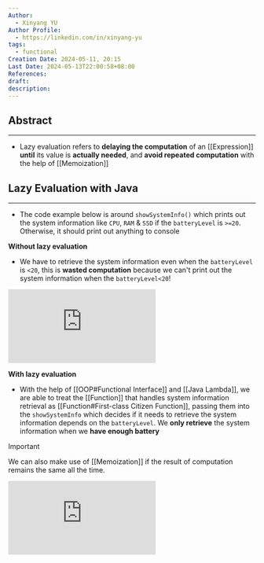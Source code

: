 ```yaml
---
Author:
  - Xinyang YU
Author Profile:
  - https://linkedin.com/in/xinyang-yu
tags:
  - functional
Creation Date: 2024-05-11, 20:15
Last Date: 2024-05-13T22:00:58+08:00
References: 
draft: 
description: 
---
```

## Abstract
---
- Lazy evaluation refers to **delaying the computation** of an [[Expression]] **until** its value is **actually needed**, and **avoid repeated computation** with the help of [[Memoization]]

## Lazy Evaluation with Java
---
- The code example below is around `showSystemInfo()` which prints out the system information like `CPU`, `RAM` & `SSD` if the `batteryLevel` is `>=20`. Otherwise, it should print out anything to console

**Without lazy evaluation**
- We have to retrieve the system information even when the `batteryLevel` is `<20`, this is **wasted computation** because we can't print out the system information when the `batteryLevel<20`!

<div class="onecompilerCode-wrapper">
<iframe
 class="onecompilerCode"
 frameBorder="0" 
 src="https://onecompiler.com/embed/java/42cyvzwkv?codeChangeEvent=true&theme=dark&hideLanguageSelection=true&hideNew=true&hideNewFileOption=true&availableLanguages=true&hideTitle=true&hideStdin=true" 
 ></iframe>
 </div>
 

**With lazy evaluation**
- With the help of [[OOP#Functional Interface]] and [[Java Lambda]], we are able to treat the [[Function]] that handles system information retrieval as [[Function#First-class Citizen Function]], passing them into the `showSystemInfo` which decides if it needs to retrieve the system information depends on the `batteryLevel`. We **only retrieve** the system information when we **have enough battery**

>[!important]
> We can also make use of [[Memoization]] if the result of computation remains the same all the time.

<div class="onecompilerCode-wrapper">
<iframe
 class="onecompilerCode"
 frameBorder="0" 
 src="https://onecompiler.com/embed/java/42cz22ssp?codeChangeEvent=true&theme=dark&hideLanguageSelection=true&hideNew=true&hideNewFileOption=true&availableLanguages=true&hideTitle=true&hideStdin=true" 
 ></iframe>
 </div>
 

